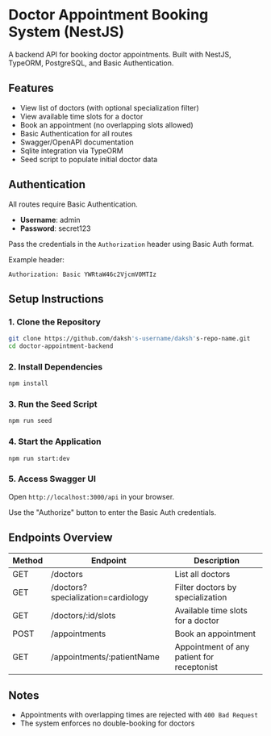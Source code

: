 # Doctor Appointment Booking System (NestJS)

A backend API for booking doctor appointments. Built with NestJS, TypeORM, PostgreSQL, and Basic Authentication.

## Features

- View list of doctors (with optional specialization filter)
- View available time slots for a doctor
- Book an appointment (no overlapping slots allowed)
- Basic Authentication for all routes
- Swagger/OpenAPI documentation
- Sqlite integration via TypeORM
- Seed script to populate initial doctor data

## Authentication

All routes require Basic Authentication.

- **Username**: admin
- **Password**: secret123

Pass the credentials in the `Authorization` header using Basic Auth format.

Example header:

```
Authorization: Basic YWRtaW46c2VjcmV0MTIz
```

## Setup Instructions

### 1. Clone the Repository

```bash
git clone https://github.com/daksh's-username/daksh's-repo-name.git
cd doctor-appointment-backend
```

### 2. Install Dependencies

```bash
npm install
```

### 3. Run the Seed Script

```bash
npm run seed
```

### 4. Start the Application

```bash
npm run start:dev
```

### 5. Access Swagger UI

Open `http://localhost:3000/api` in your browser.

Use the "Authorize" button to enter the Basic Auth credentials.

## Endpoints Overview

| Method | Endpoint                           | Description                                |
| ------ | ---------------------------------- | ------------------------------------------ |
| GET    | /doctors                           | List all doctors                           |
| GET    | /doctors?specialization=cardiology | Filter doctors by specialization           |
| GET    | /doctors/:id/slots                 | Available time slots for a doctor          |
| POST   | /appointments                      | Book an appointment                        |
| GET    | /appointments/:patientName         | Appointment of any patient for receptonist |

## Notes

- Appointments with overlapping times are rejected with `400 Bad Request`
- The system enforces no double-booking for doctors
